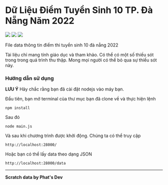 # Dữ Liệu Điểm Tuyển Sinh 10 TP. Đà Nẵng Năm 2022

![](https://img.shields.io/github/license/phatdev12/Diem-Thi-Tuyen-Sinh-10-2022?style=for-the-badge)
![](https://img.shields.io/github/repo-size/phatdev12/Diem-Thi-Tuyen-Sinh-10-2022?style=for-the-badge)
![](https://img.shields.io/github/directory-file-count/phatdev12/Diem-Thi-Tuyen-Sinh-10-2022?style=for-the-badge)

File data thông tin điểm thi tuyển sinh 10 đà nẵng 2022

Tài liệu chỉ mang tính giáo dục và tham khảo. Có thể có một số thiếu sót trong trong quá trình thu thập. 
Mong mọi người có thể bỏ qua sự thiếu sót này.

### Hướng dẫn sử dụng
**LƯU Ý** Hãy chắc rằng bạn đã cài đặt nodejs vào máy bạn.

Đầu tiên, bạn mở terminal của thư mục bạn đã clone về và thực hiện lệnh
```
npm install
```
Sau đó
```
node main.js
```

Và sau khi chương trình được khởi động. Chúng ta có thể truy cập
```
http://localhost:28000/
```
Hoặc bạn có thể lấy data theo dạng JSON
```
http://localhost:28000/data
```
--------
**Scratch data by Phat's Dev**
